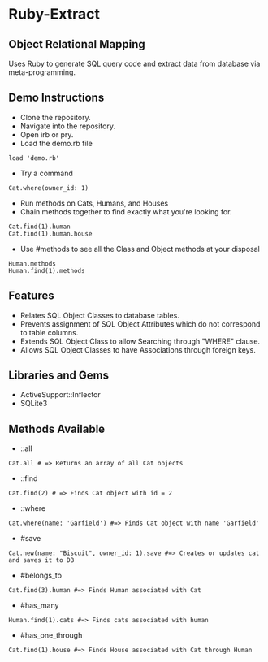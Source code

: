 # Ruby-Extract

## Object Relational Mapping

Uses Ruby to generate SQL query code and extract data from database via meta-programming.

## Demo Instructions

- Clone the repository.
- Navigate into the repository.
- Open irb or pry.
- Load the demo.rb file
```
load 'demo.rb'
```
- Try a command
```
Cat.where(owner_id: 1)
```
- Run methods on Cats, Humans, and Houses
- Chain methods together to find exactly what you're looking for.
```
Cat.find(1).human
Cat.find(1).human.house
```

- Use #methods to see all the Class and Object methods at your disposal
```
Human.methods
Human.find(1).methods
```

##  Features

- Relates SQL Object Classes to database tables.
- Prevents assignment of SQL Object Attributes which do not correspond to table columns.
- Extends SQL Object Class to allow Searching through "WHERE" clause.
- Allows SQL Object Classes to have Associations through foreign keys.

## Libraries and Gems
- ActiveSupport::Inflector
- SQLite3

## Methods Available
- ::all
```
Cat.all # => Returns an array of all Cat objects
```
- ::find
```
Cat.find(2) # => Finds Cat object with id = 2
```
- ::where
```
Cat.where(name: 'Garfield') #=> Finds Cat object with name 'Garfield'
```
- #save
```
Cat.new(name: "Biscuit", owner_id: 1).save #=> Creates or updates cat and saves it to DB
```
- #belongs_to
```
Cat.find(3).human #=> Finds Human associated with Cat
```
- #has_many
```
Human.find(1).cats #=> Finds cats associated with human
```
- #has_one_through
```
Cat.find(1).house #=> Finds House associated with Cat through Human
```
